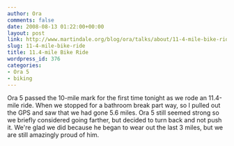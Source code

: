 ```yaml
---
author: Ora
comments: false
date: 2008-08-13 01:22:00+00:00
layout: post
link: http://www.martindale.org/blog/ora/talks/about/11-4-mile-bike-ride
slug: 11-4-mile-bike-ride
title: 11.4-mile Bike Ride
wordpress_id: 376
categories:
- Ora 5
- biking
---
```


Ora 5 passed the 10-mile mark for the first time tonight as we rode an 11.4-mile ride. When we stopped for a bathroom break part way, so I pulled out the GPS and saw that we had gone 5.6 miles. Ora 5 still seemed strong so we briefly considered going farther, but decided to turn back and not push it. We're glad we did because he began to wear out the last 3 miles, but we are still amazingly proud of him.
